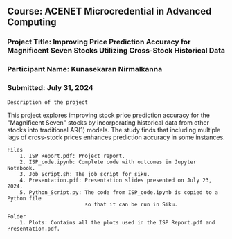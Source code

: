 ## **Course: ACENET Microcredential in Advanced Computing**

### **Project Title: Improving Price Prediction Accuracy for Magnificent Seven Stocks Utilizing Cross-Stock Historical Data**

### **Participant Name: Kunasekaran Nirmalkanna**
### **Submitted: July 31, 2024**


    Description of the project

This project explores improving stock price prediction accuracy for the "Magnificent Seven" stocks by incorporating historical data from other stocks into traditional AR(1) models. The study finds that including multiple lags of cross-stock prices enhances prediction accuracy in some instances.

    Files
        1. ISP Report.pdf: Project report.
        2. ISP_code.ipynb: Complete code with outcomes in Jupyter Notebook.
        3. Job_Script.sh: The job script for siku. 
        4. Presentation.pdf: Presentation slides presented on July 23, 2024.
        5. Python_Script.py: The code from ISP_code.ipynb is copied to a Python file 
                             so that it can be run in Siku. 

    Folder
        1. Plots: Contains all the plots used in the ISP Report.pdf and Presentation.pdf.
        


